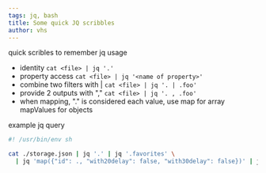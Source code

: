 ```yaml
---
tags: jq, bash
title: Some quick JQ scribbles
author: vhs
---
```


quick scribles to remember jq usage

- identity `cat <file> | jq '.'`
- property access `cat <file> | jq '<name of property>'`
- combine two filters with | `cat <file> | jq '. | .foo'`
- provide 2 outputs with "," `cat <file> | jq '. , .foo'`
- when mapping, "." is considered each value, use map for array mapValues for objects

example jq query

```sh
#! /usr/bin/env sh

cat ./storage.json | jq '.' | jq '.favorites' \
  | jq 'map({"id": ., "with20delay": false, "with30delay": false})' | jq '{favorites: .}'
```
